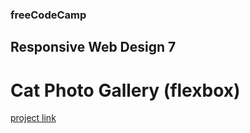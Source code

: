 ### freeCodeCamp

## Responsive Web Design 7

# Cat Photo Gallery (flexbox)

[project link](https://www.freecodecamp.org/learn/2022/responsive-web-design/learn-css-flexbox-by-building-a-photo-gallery/step-1)
